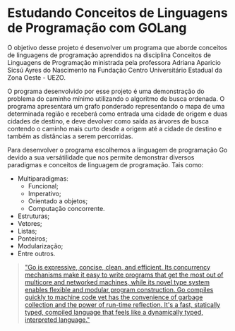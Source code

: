 # Estudando Conceitos de Linguagens de Programação com GOLang

O objetivo desse projeto é desenvolver um programa que aborde conceitos de linguagens de programação aprendidos na disciplina Conceitos de Linguagens de Programação ministrada pela professora Adriana Aparicio Sicsú Ayres do Nascimento na Fundação Centro Universitário Estadual da Zona Oeste - UEZO.

O programa desenvolvido por esse projeto é uma demonstração do problema do caminho mínimo utilizando o algoritmo de busca ordenada. O programa apresentará um grafo ponderado representando o mapa de uma determinada região e receberá como entrada uma cidade de origem e duas cidades de destino, e deve devolver como saída as árvores de busca contendo o caminho mais curto desde a origem até a cidade de destino e também as distâncias a serem percorridas.

Para desenvolver o programa escolhemos a linguagem de programação Go devido a sua versátilidade que nos permite demonstrar diversos paradigmas e conceitos de linguagem de programação. Tais como:

* Multiparadigmas:
    - Funcional;
    - Imperativo;
    - Orientado a objetos;
    - Computação concorrente.
* Estruturas;
* Vetores;
* Listas;
* Ponteiros;
* Modularização;
* Entre outros.

>["Go is expressive, concise, clean, and efficient. Its concurrency mechanisms make it easy to write programs that get the most out of multicore and networked machines, while its novel type system enables flexible and modular program construction. Go compiles quickly to machine code yet has the convenience of garbage collection and the power of run-time reflection. It's a fast, statically typed, compiled language that feels like a dynamically typed, interpreted language."](https://golang.org/doc/ "https://golang.org/doc/")